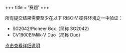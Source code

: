 +++
title = '赛题'
+++

所有提交结果需要至少在以下 RISC-V 硬件环境之一中验证：

- SG2042/Pioneer Box（简称 SG2042）
- CV1800B/Milk-V Duo（简称 Duo）

[点击查看详细说明](../introduction/)
